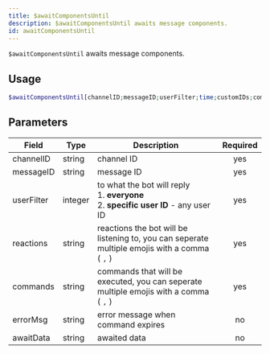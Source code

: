 ```yaml
---
title: $awaitComponentsUntil 
description: $awaitComponentsUntil awaits message components.
id: awaitComponentsUntil
---
```


`$awaitComponentsUntil` awaits message components.

## Usage

```php
$awaitComponentsUntil[channelID;messageID;userFilter;time;customIDs;commands;errorMessage?;data?]
```

## Parameters 


| Field      | Type    | Description                                                                                    | Required |
|------------|---------|------------------------------------------------------------------------------------------------|:--------:|
| channelID  | string  | channel ID                                                                                     |   yes    |
| messageID  | string  | message ID                                                                                     |   yes    |
| userFilter | integer | to what the bot will reply <br /> 1. **everyone** <br /> 2. **specific user ID** - any user ID |   yes    |
| reactions  | string  | reactions the bot will be listening to, you can seperate multiple emojis with a comma ( `,` )  |   yes    |
| commands   | string  | commands that will be executed, you can seperate multiple emojis with a comma ( `,` )          |   yes    |
| errorMsg   | string  | error message when command expires                                                             |    no    |
| awaitData  | string  | awaited data                                                                                   |    no    |
